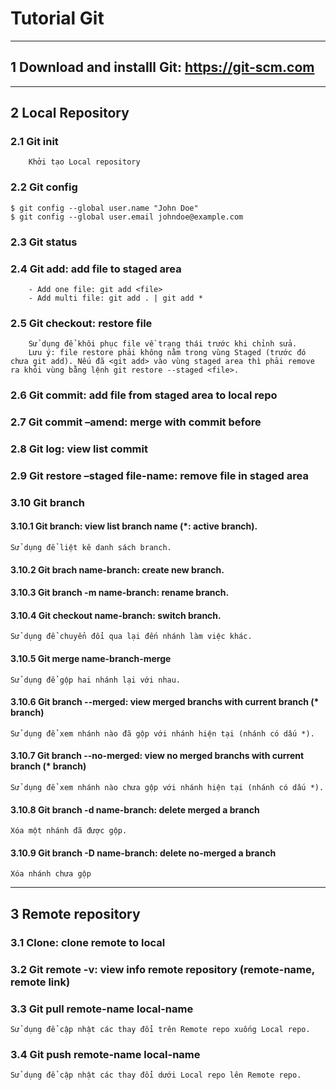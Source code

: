 # Tutorial Git
--------------------------------------------------------------

## 1	Download and installl Git: https://git-scm.com
--------------------------------------------------------------

## 2	Local Repository
### 2.1	Git init
        Khởi tạo Local repository
### 2.2 Git config
	$ git config --global user.name "John Doe"
	$ git config --global user.email johndoe@example.com
### 2.3	Git status
### 2.4	Git add: add file to staged area
        - Add one file: git add <file>
        - Add multi file: git add . | git add *
### 2.5	Git checkout: restore file
        Sử dụng để khôi phục file về trạng thái trước khi chỉnh sửa.
        Lưu ý: file restore phải không nằm trong vùng Staged (trước đó chưa git add). Nếu đã <git add> vào vùng staged area thì phải remove ra khỏi vùng bằng lệnh git restore --staged <file>.
### 2.6	Git commit: add file from staged area to local repo
### 2.7	Git commit –amend: merge with commit before
### 2.8	Git log: view list commit
### 2.9	Git restore –staged file-name: remove file in staged area
### 3.10 Git branch
#### 3.10.1 Git branch: view list branch name (*: active branch).
	Sử dụng để liệt kê danh sách branch.
#### 3.10.2 Git brach name-branch: create new branch.
#### 3.10.3 Git branch -m name-branch: rename branch.
#### 3.10.4 Git checkout name-branch: switch branch.
	Sử dụng để chuyển đổi qua lại đến nhánh làm việc khác.
#### 3.10.5 Git merge name-branch-merge
	Sử dụng để gộp hai nhánh lại với nhau.
#### 3.10.6 Git branch --merged: view merged branchs with current branch (* branch)
	Sử dụng để xem nhánh nào đã gộp với nhánh hiện tại (nhánh có dấu *).
#### 3.10.7 Git branch --no-merged: view no merged branchs with current branch (* branch)
	Sử dụng để xem nhánh nào chưa gộp với nhánh hiện tại (nhánh có dấu *).
#### 3.10.8 Git branch -d name-branch: delete merged a branch
	Xóa một nhánh đã được gộp.
#### 3.10.9 Git branch -D name-branch: delete no-merged a branch
	Xóa nhánh chưa gộp

--------------------------------------------------------------
## 3    Remote repository
### 3.1 Clone: clone remote to local
### 3.2 Git remote -v: view info remote repository (remote-name, remote link)
### 3.3 Git pull remote-name local-name
	Sử dụng để cập nhật các thay đổi trên Remote repo xuống Local repo.
### 3.4 Git push remote-name local-name
	Sử dụng để cập nhật các thay đổi dưới Local repo lên Remote repo.








